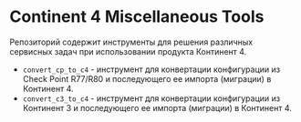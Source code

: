 # Continent 4 Miscellaneous Tools

Репозиторий содержит инструменты для решения различных сервисных задач при использовании продукта Континент 4.

- `convert_cp_to_c4` - инструмент для конвертации конфигурации из Check Point R77/R80 и последующего ее импорта (миграции) в Континент 4.
- `convert_с3_to_c4` - инструмент для конвертации конфигурации из Континент 3 и последующего ее импорта (миграции) в Континент 4.
